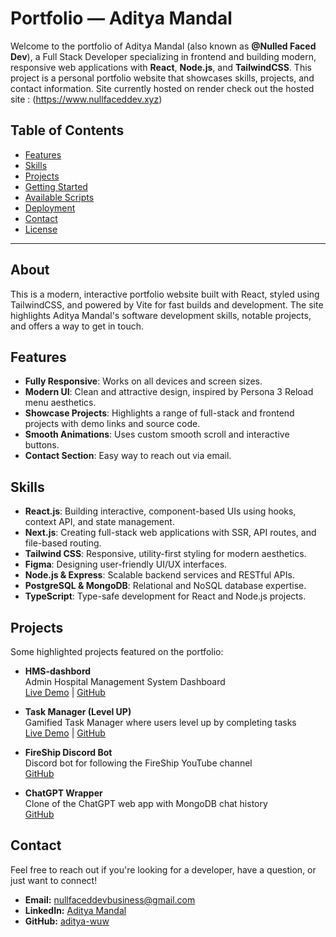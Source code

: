# Portfolio — Aditya Mandal
Welcome to the portfolio of Aditya Mandal (also known as **@Nulled Faced Dev**), a Full Stack Developer specializing in frontend and building modern, responsive web applications with **React**, **Node.js**, and **TailwindCSS**. This project is a personal portfolio website that showcases skills, projects, and contact information.
Site currently hosted on render check out the hosted site : (https://www.nullfaceddev.xyz)
## Table of Contents

- [Features](#features)
- [Skills](#skills)
- [Projects](#projects)
- [Getting Started](#getting-started)
- [Available Scripts](#available-scripts)
- [Deployment](#deployment)
- [Contact](#contact)
- [License](#license)

---

## About

This is a modern, interactive portfolio website built with React, styled using TailwindCSS, and powered by Vite for fast builds and development. The site highlights Aditya Mandal's software development skills, notable projects, and offers a way to get in touch.

## Features

- **Fully Responsive**: Works on all devices and screen sizes.
- **Modern UI**: Clean and attractive design, inspired by Persona 3 Reload menu aesthetics.
- **Showcase Projects**: Highlights a range of full-stack and frontend projects with demo links and source code.
- **Smooth Animations**: Uses custom smooth scroll and interactive buttons.
- **Contact Section**: Easy way to reach out via email.

## Skills

- **React.js**: Building interactive, component-based UIs using hooks, context API, and state management.
- **Next.js**: Creating full-stack web applications with SSR, API routes, and file-based routing.
- **Tailwind CSS**: Responsive, utility-first styling for modern aesthetics.
- **Figma**: Designing user-friendly UI/UX interfaces.
- **Node.js & Express**: Scalable backend services and RESTful APIs.
- **PostgreSQL & MongoDB**: Relational and NoSQL database expertise.
- **TypeScript**: Type-safe development for React and Node.js projects.

## Projects

Some highlighted projects featured on the portfolio:

- **HMS-dashbord**  
  Admin Hospital Management System Dashboard  
  [Live Demo](https://hms-dashbord-1.onrender.com/) | [GitHub](https://github.com/aditya-wuw/HMS-Dashbord)

- **Task Manager (Level UP)**  
  Gamified Task Manager where users level up by completing tasks  
  [Live Demo](https://level-up-35in.onrender.com/) | [GitHub](https://github.com/aditya-wuw/Level-UP--Local-version---JAuth-)

- **FireShip Discord Bot**  
  Discord bot for following the FireShip YouTube channel  
  [GitHub](https://github.com/aditya-wuw/FireShipBot)

- **ChatGPT Wrapper**  
  Clone of the ChatGPT web app with MongoDB chat history  
  [GitHub](https://github.com/aditya-wuw/ChatGPT--Clone-wrapper)

## Contact

Feel free to reach out if you're looking for a developer, have a question, or just want to connect!

- **Email:** [nullfaceddevbusiness@gmail.com](mailto:nullfaceddevbusiness@gmail.com)
- **LinkedIn:** [Aditya Mandal](https://www.linkedin.com/in/aditya-mandal-a30347294/)
- **GitHub:** [aditya-wuw](https://github.com/aditya-wuw)
